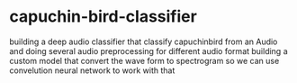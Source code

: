 # capuchin-bird-classifier
building a deep audio classifier that classify capuchinbird from an Audio and doing several audio preprocessing for different audio format building a custom model that convert the wave form to spectrogram so we can use convelution neural network to work with that
